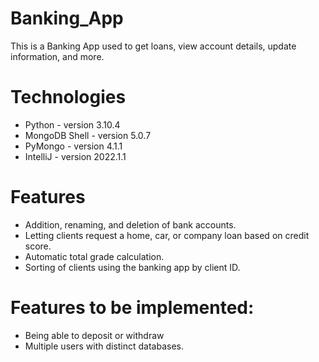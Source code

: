 # Banking_App
This is a Banking App used to get loans, view account details, update information, and more.
# Technologies
* Python - version 3.10.4
* MongoDB Shell - version 5.0.7
* PyMongo - version 4.1.1
* IntelliJ - version 2022.1.1
# Features
* Addition, renaming, and deletion of bank accounts.
* Letting clients request a home, car, or company loan based on credit score.
* Automatic total grade calculation.
* Sorting of clients using the banking app by client ID.
# Features to be implemented:
* Being able to deposit or withdraw 
* Multiple users with distinct databases.



